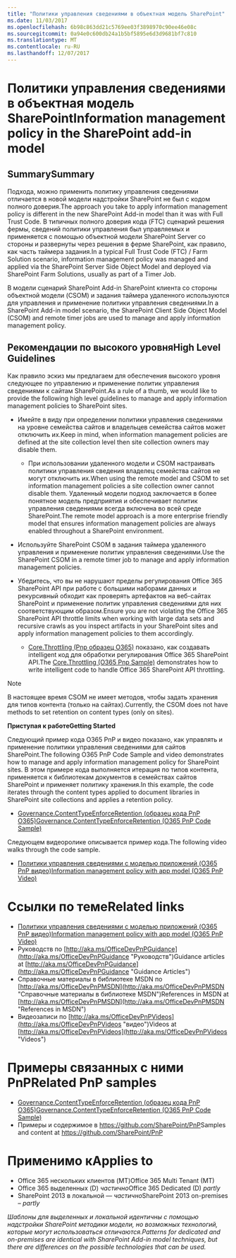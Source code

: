 ```yaml
---
title: "Политики управления сведениями в объектная модель SharePoint"
ms.date: 11/03/2017
ms.openlocfilehash: 6b98c863dd21c5769ee03f3898970c90ee46e08c
ms.sourcegitcommit: 0a94e0c600db24a1b5bf5895e6d3d9681bf7c810
ms.translationtype: MT
ms.contentlocale: ru-RU
ms.lasthandoff: 12/07/2017
---
```

<a name="information-management-policy-in-the-sharepoint-add-in-model"></a><span data-ttu-id="1d9b2-102">Политики управления сведениями в объектная модель SharePoint</span><span class="sxs-lookup"><span data-stu-id="1d9b2-102">Information management policy in the SharePoint add-in model</span></span>
============================================================

<a name="summary"></a><span data-ttu-id="1d9b2-103">Summary</span><span class="sxs-lookup"><span data-stu-id="1d9b2-103">Summary</span></span>
-------

<span data-ttu-id="1d9b2-104">Подхода, можно применить политику управления сведениями отличается в новой модели надстройки SharePoint не был с кодом полного доверия.</span><span class="sxs-lookup"><span data-stu-id="1d9b2-104">The approach you take to apply information management policy is different in the new SharePoint Add-in model than it was with Full Trust Code.</span></span>  <span data-ttu-id="1d9b2-105">В типичных полного доверия кода (FTC) сценарий решения фермы, сведений политики управления был управляемых и применяется с помощью объектной модели SharePoint Server со стороны и развернуты через решения в ферме SharePoint, как правило, как часть таймера задания.</span><span class="sxs-lookup"><span data-stu-id="1d9b2-105">In a typical Full Trust Code (FTC) / Farm Solution scenario, information management policy was managed and applied via the SharePoint Server Side Object Model and deployed via SharePoint Farm Solutions, usually as part of a Timer Job.</span></span> 

<span data-ttu-id="1d9b2-106">В модели сценарий SharePoint Add-in SharePoint клиента со стороны объектной модели (CSOM) и задания таймера удаленного используются для управления и применение политики управления сведениями.</span><span class="sxs-lookup"><span data-stu-id="1d9b2-106">In a SharePoint Add-in model scenario, the SharePoint Client Side Object Model (CSOM) and remote timer jobs are used to manage and apply information management policy.</span></span>

<a name="high-level-guidelines"></a><span data-ttu-id="1d9b2-107">Рекомендации по высокого уровня</span><span class="sxs-lookup"><span data-stu-id="1d9b2-107">High Level Guidelines</span></span>
---------------------

<span data-ttu-id="1d9b2-108">Как правило эскиз мы предлагаем для обеспечения высокого уровня следующее по управлению и применение политик управления сведениями к сайтам SharePoint.</span><span class="sxs-lookup"><span data-stu-id="1d9b2-108">As a rule of a thumb, we would like to provide the following high level guidelines to manage and apply information management policies to SharePoint sites.</span></span>  

- <span data-ttu-id="1d9b2-109">Имейте в виду при определении политики управления сведениями на уровне семейства сайтов и владельцев семейства сайтов может отключить их.</span><span class="sxs-lookup"><span data-stu-id="1d9b2-109">Keep in mind, when information management policies are defined at the site collection level then site collection owners may disable them.</span></span>
    + <span data-ttu-id="1d9b2-110">При использовании удаленного модели и CSOM настраивать политики управления сведения владелец семейства сайтов не могут отключить их.</span><span class="sxs-lookup"><span data-stu-id="1d9b2-110">When using the remote model and CSOM to set information management policies a site collection owner cannot disable them.</span></span>  <span data-ttu-id="1d9b2-111">Удаленный модели подход заключается в более понятное модель предприятия и обеспечивает политик управления сведениями всегда включена во всей среде SharePoint.</span><span class="sxs-lookup"><span data-stu-id="1d9b2-111">The remote model approach is a more enterprise friendly model that ensures information management policies are always enabled throughout a SharePoint environment.</span></span>
- <span data-ttu-id="1d9b2-112">Используйте SharePoint CSOM в задания таймера удаленного управления и применение политик управления сведениями.</span><span class="sxs-lookup"><span data-stu-id="1d9b2-112">Use the SharePoint CSOM in a remote timer job to manage and apply information management policies.</span></span>

- <span data-ttu-id="1d9b2-113">Убедитесь, что вы не нарушают пределы регулирования Office 365 SharePoint API при работе с большими наборами данных и рекурсивный обходит как проверять артефактов на веб-сайтах SharePoint и применение политик управления сведениями для них соответствующим образом.</span><span class="sxs-lookup"><span data-stu-id="1d9b2-113">Ensure you are not violating the Office 365 SharePoint API throttle limits when working with large data sets and recursive crawls as you inspect artifacts in your SharePoint sites and apply information management policies to them accordingly.</span></span>
    + <span data-ttu-id="1d9b2-114">[Core.Throttling (Pnp образец O365)](https://github.com/SharePoint/PnP/tree/master/Samples/Core.Throttling) показано, как создавать intelligent код для обработки регулирования Office 365 SharePoint API.</span><span class="sxs-lookup"><span data-stu-id="1d9b2-114">The [Core.Throttling (O365 Pnp Sample)](https://github.com/SharePoint/PnP/tree/master/Samples/Core.Throttling) demonstrates how to write intelligent code to handle Office 365 SharePoint API throttling.</span></span>

> [!NOTE] 
> <span data-ttu-id="1d9b2-115">В настоящее время CSOM не имеет методов, чтобы задать хранения для типов контента (только на сайтах).</span><span class="sxs-lookup"><span data-stu-id="1d9b2-115">Currently, the CSOM does not have methods to set retention on content types (only on sites).</span></span>

<span data-ttu-id="1d9b2-116">**Приступая к работе**</span><span class="sxs-lookup"><span data-stu-id="1d9b2-116">**Getting Started**</span></span>

<span data-ttu-id="1d9b2-117">Следующий пример кода O365 PnP и видео показано, как управлять и применение политики управления сведениями для сайтов SharePoint.</span><span class="sxs-lookup"><span data-stu-id="1d9b2-117">The following O365 PnP Code Sample and video demonstrates how to manage and apply information management policy for SharePoint sites.</span></span>  <span data-ttu-id="1d9b2-118">В этом примере кода выполняется итерация по типов контента, применяется к библиотекам документов в семействах сайтов SharePoint и применяет политику хранения.</span><span class="sxs-lookup"><span data-stu-id="1d9b2-118">In this example, the code iterates through the content types applied to document libraries in SharePoint site collections and applies a retention policy.</span></span>

- [<span data-ttu-id="1d9b2-119">Governance.ContentTypeEnforceRetention (образец кода PnP O365)</span><span class="sxs-lookup"><span data-stu-id="1d9b2-119">Governance.ContentTypeEnforceRetention (O365 PnP Code Sample)</span></span>](https://github.com/SharePoint/PnP/tree/master/Solutions/Governance.ContentTypeEnforceRetention)

<span data-ttu-id="1d9b2-120">Следующем видеоролике описывается пример кода.</span><span class="sxs-lookup"><span data-stu-id="1d9b2-120">The following video walks through the code sample.</span></span>

- [<span data-ttu-id="1d9b2-121">Политики управления сведениями с моделью приложений (O365 PnP видео)</span><span class="sxs-lookup"><span data-stu-id="1d9b2-121">Information management policy with app model (O365 PnP Video)</span></span>](http://channel9.msdn.com/blogs/OfficeDevPnP/Information-management-policy-wtih-app-model)

<a name="related-links"></a><span data-ttu-id="1d9b2-122">Ссылки по теме</span><span class="sxs-lookup"><span data-stu-id="1d9b2-122">Related links</span></span>
=============
- [<span data-ttu-id="1d9b2-123">Политики управления сведениями с моделью приложений (O365 PnP видео)</span><span class="sxs-lookup"><span data-stu-id="1d9b2-123">Information management policy with app model (O365 PnP Video)</span></span>](http://channel9.msdn.com/blogs/OfficeDevPnP/Information-management-policy-wtih-app-model)
- <span data-ttu-id="1d9b2-124">Руководств по [http://aka.ms/OfficeDevPnPGuidance](http://aka.ms/OfficeDevPnPGuidance "Руководств")</span><span class="sxs-lookup"><span data-stu-id="1d9b2-124">Guidance articles at [http://aka.ms/OfficeDevPnPGuidance](http://aka.ms/OfficeDevPnPGuidance "Guidance Articles")</span></span>
- <span data-ttu-id="1d9b2-125">Справочные материалы в библиотеке MSDN по [http://aka.ms/OfficeDevPnPMSDN](http://aka.ms/OfficeDevPnPMSDN "Справочные материалы в библиотеке MSDN")</span><span class="sxs-lookup"><span data-stu-id="1d9b2-125">References in MSDN at [http://aka.ms/OfficeDevPnPMSDN](http://aka.ms/OfficeDevPnPMSDN "References in MSDN")</span></span>
- <span data-ttu-id="1d9b2-126">Видеозаписи по [http://aka.ms/OfficeDevPnPVideos](http://aka.ms/OfficeDevPnPVideos "видео")</span><span class="sxs-lookup"><span data-stu-id="1d9b2-126">Videos at [http://aka.ms/OfficeDevPnPVideos](http://aka.ms/OfficeDevPnPVideos "Videos")</span></span>

<a name="related-pnp-samples"></a><span data-ttu-id="1d9b2-127">Примеры связанных с ними PnP</span><span class="sxs-lookup"><span data-stu-id="1d9b2-127">Related PnP samples</span></span>
===================

- [<span data-ttu-id="1d9b2-128">Governance.ContentTypeEnforceRetention (образец кода PnP O365)</span><span class="sxs-lookup"><span data-stu-id="1d9b2-128">Governance.ContentTypeEnforceRetention (O365 PnP Code Sample)</span></span>](https://github.com/SharePoint/PnP/tree/master/Solutions/Governance.ContentTypeEnforceRetention)
- <span data-ttu-id="1d9b2-129">Примеры и содержимое в https://github.com/SharePoint/PnP</span><span class="sxs-lookup"><span data-stu-id="1d9b2-129">Samples and content at https://github.com/SharePoint/PnP</span></span>

<a name="applies-to"></a><span data-ttu-id="1d9b2-130">Применимо к</span><span class="sxs-lookup"><span data-stu-id="1d9b2-130">Applies to</span></span>
==========
- <span data-ttu-id="1d9b2-131">Office 365 нескольких клиентов (MT)</span><span class="sxs-lookup"><span data-stu-id="1d9b2-131">Office 365 Multi Tenant (MT)</span></span>
- <span data-ttu-id="1d9b2-132">Office 365 выделенных (D) *частично*</span><span class="sxs-lookup"><span data-stu-id="1d9b2-132">Office 365 Dedicated (D) *partly*</span></span>
- <span data-ttu-id="1d9b2-133">SharePoint 2013 в локальной — *частично*</span><span class="sxs-lookup"><span data-stu-id="1d9b2-133">SharePoint 2013 on-premises – *partly*</span></span>

<span data-ttu-id="1d9b2-134">*Шаблоны для выделенных и локальной идентичны с помощью надстройки SharePoint методики модели, но возможных технологий, которые могут использоваться отличаются.*</span><span class="sxs-lookup"><span data-stu-id="1d9b2-134">*Patterns for dedicated and on-premises are identical with SharePoint Add-in model techniques, but there are differences on the possible technologies that can be used.*</span></span>
